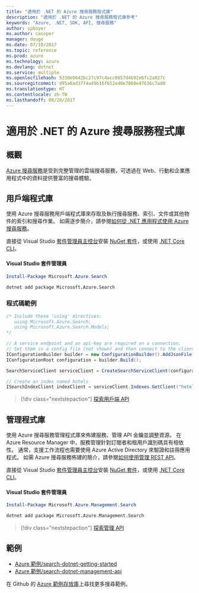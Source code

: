 ```yaml
---
title: "適用於 .NET 的 Azure 搜尋服務程式庫"
description: "適用於 .NET 的 Azure 搜尋服務程式庫參考"
keywords: "Azure, .NET, SDK, API, 搜尋服務"
author: spboyer
ms.author: casoper
manager: douge
ms.date: 07/10/2017
ms.topic: reference
ms.prod: azure
ms.technology: azure
ms.devlang: dotnet
ms.service: multiple
ms.openlocfilehash: 5330e0642bc27c97c4acc0857d4b92e6fc2a027c
ms.sourcegitcommit: d95a6ad3774a49b16f652e40e7860e47636c7ad0
ms.translationtype: HT
ms.contentlocale: zh-TW
ms.lasthandoff: 08/28/2017
---
```

# <a name="azure-search-libraries-for-net"></a>適用於 .NET 的 Azure 搜尋服務程式庫

## <a name="overview"></a>概觀

[Azure 搜尋服務](https://docs.microsoft.com/azure/search/search-what-is-azure-search)是受到完整管理的雲端搜尋服務，可透過在 Web、行動和企業應用程式中的資料提供豐富的搜尋體驗。

## <a name="client-library"></a>用戶端程式庫

使用 Azure 搜尋服務用戶端程式庫來存取及執行搜尋服務、索引、文件或其他物件的索引和搜尋作業。 如需逐步簡介，請參閱[如何從 .NET 應用程式使用 Azure 搜尋服務](https://docs.microsoft.com/azure/search/search-howto-dotnet-sdk)。

直接從 Visual Studio [套件管理員主控台][PackageManager]安裝 [NuGet 套件](https://www.nuget.org/packages/Microsoft.Azure.Search)，或使用 [.NET Core CLI][DotNetCLI]。

#### <a name="visual-studio-package-manager"></a>Visual Studio 套件管理員

```powershell
Install-Package Microsoft.Azure.Search
```

```bash
dotnet add package Microsoft.Azure.Search
```

### <a name="code-example"></a>程式碼範例

```csharp
/* Include these 'using' directives:
   using Microsoft.Azure.Search;
   using Microsoft.Azure.Search.Models;
*/

// A service endpoint and an api-key are required on a connection.
// Set them in a config file (not shown) and then connect to the client.
IConfigurationBuilder builder = new ConfigurationBuilder().AddJsonFile("appsettings.json");
IConfigurationRoot configuration = builder.Build();

SearchServiceClient serviceClient = CreateSearchServiceClient(configuration);

// Create an index named hotels
ISearchIndexClient indexClient = serviceClient.Indexes.GetClient("hotels");

```

> [!div class="nextstepaction"]
> [探索用戶端 API](/dotnet/api/overview/azure/search/client)


## <a name="management-library"></a>管理程式庫

使用 Azure 搜尋服務管理程式庫來佈建服務、管理 API 金鑰並調整資源。 在 Azure Resource Manager 中，服務管理針對訂閱者和租用戶識別碼具有相依性。 通常，支援工作流程也需要使用 Azure Active Directory 來驗證和註冊應用程式。 如需 Azure 搜尋服務佈建的簡介，請參閱[如何使用管理 REST API](https://docs.microsoft.com/rest/api/searchmanagement/search-howto-management-rest-api)。

直接從 Visual Studio [套件管理員主控台][PackageManager]安裝 [NuGet 套件](https://www.nuget.org/packages/Microsoft.Azure.Management.Search)，或使用 [.NET Core CLI][DotNetCLI]。

#### <a name="visual-studio-package-manager"></a>Visual Studio 套件管理員

```powershell
Install-Package Microsoft.Azure.Management.Search
```

```bash
dotnet add package Microsoft.Azure.Management.Search
```

> [!div class="nextstepaction"]
> [探索管理 API](/dotnet/api/overview/azure/search/management)

## <a name="samples"></a>範例

 + [Azure 範例/search-dotnet-getting-started](https://github.com/Azure-Samples/search-dotnet-getting-started)
 + [Azure 範例/search-dotnet-management-api](https://github.com/Azure-Samples/search-dotnet-management-api)

在 Github 的 [Azure 範例存放庫](https://github.com/Azure-Samples/)上尋找更多搜尋範例。

[PackageManager]: https://docs.microsoft.com/nuget/tools/package-manager-console
[DotNetCLI]: https://docs.microsoft.com/en-us/dotnet/core/tools/dotnet-add-package
